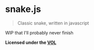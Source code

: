 # snake.js

> Classic snake, written in javascript

WIP that I'll probably never finish

**Licensed under the [VOL](http://veryopenlicense.com)**
